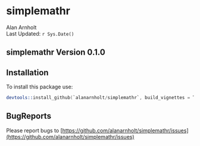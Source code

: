 # simplemathr
Alan Arnholt  
Last Updated: `r Sys.Date()`  

## simplemathr Version 0.1.0

## Installation

To install this package use:


```s
devtools::install_github(`alanarnholt/simplemathr`, build_vignettes = TRUE)
```

## BugReports

Please report bugs to [https://github.com/alanarnholt/simplemathr/issues](https://github.com/alanarnholt/simplemathr/issues)


